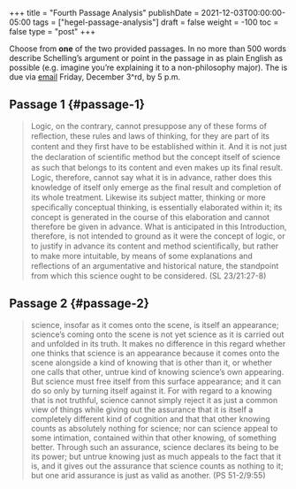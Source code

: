 +++
title = "Fourth Passage Analysis"
publishDate = 2021-12-03T00:00:00-05:00
tags = ["hegel-passage-analysis"]
draft = false
weight = -100
toc = false
type = "post"
+++

Choose from **one** of the two provided passages. In no more than 500 words describe
Schelling&rsquo;s argument or point in the passage in as plain English as possible (e.g.
imagine you&rsquo;re explaining it to a non-philosophy major). The is due via [email](mailto:mclear@unl.edu) Friday,
December 3^rd, by 5 p.m.


## Passage 1 {#passage-1}

> Logic, on the contrary, cannot presuppose any of these forms of reﬂection,
> these rules and laws of thinking, for they are part of its content and they
> ﬁrst have to be established within it. And it is not just the declaration of
> scientiﬁc method but the concept itself of science as such that belongs to
> its content and even makes up its ﬁnal result. Logic, therefore, cannot say
> what it is in advance, rather does this knowledge of itself only emerge as
> the ﬁnal result and completion of its whole treatment. Likewise its subject
> matter, thinking or more speciﬁcally conceptual thinking, is essentially
> elaborated within it; its concept is generated in the course of this
> elaboration and cannot therefore be given in advance. What is anticipated in
> this Introduction, therefore, is not intended to ground as it were the
> concept of logic, or to justify in advance its content and method
> scientiﬁcally, but rather to make more intuitable, by means of some
> explanations and reﬂections of an argumentative and historical nature, the
> standpoint from which this science ought to be considered. (SL 23/21:27-8)


## Passage 2 {#passage-2}

> science, insofar as it comes onto the scene, is itself an appearance;
> science’s coming onto the scene is not yet science as it is carried out and
> unfolded in its truth. It makes no difference in this regard whether one
> thinks that science is an appearance because it comes onto the scene
> alongside a kind of knowing that is other than it, or whether one calls that
> other, untrue kind of knowing science’s own appearing. But science must free
> itself from this surface appearance; and it can do so only by turning
> itself against it. For with regard to a knowing that is not truthful,
> science cannot simply reject it as just a common view of things while giving
> out the assurance that it is itself a completely different kind of cognition
> and that that other knowing counts as absolutely nothing for science; nor
> can science appeal to some intimation, contained within that other knowing,
> of something better. Through such an assurance, science declares its being
> to be its power; but untrue knowing just as much appeals to the fact that it
> is, and it gives out the assurance that science counts as nothing to it; but
> one arid assurance is just as valid as another. (PS 51-2/9:55)
